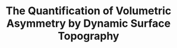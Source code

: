 ---
title: "The Quantification of Volumetric Asymmetry by Dynamic Surface Topography"
year: 2010
pdf_url: "http://www.robots.ox.ac.uk/~tvg/publications/sd_quantification.pdf"
category: "vision"
author_list: "Tom Shannon"
grant: "NULL"
pub_in: "International Research Society of Spinal Deformities Conference, Montreal, 1st-3rd July"
---